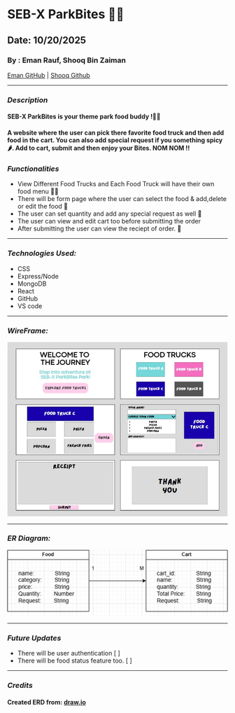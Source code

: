 # SEB-X ParkBites 🍟🍔
## Date: 10/20/2025
### By : Eman Rauf, Shooq Bin Zaiman


[Eman GitHub]("https://github.com/emannn077") |
[Shooq Github]("https://github.com/shooqbinzaiman")

***
### ***Description*** 
#### SEB-X ParkBites is your theme park food buddy !🎢🎠
####  A website where the user can pick there favorite food truck and then add food in the cart. You can also add special request if you something spicy 🌶️. Add to cart, submit and then enjoy your Bites. NOM NOM !!


### ***Functionalities***
* View Different Food Trucks and Each Food Truck will have their own food menu 🚚🍟
*  There will be form page where the user can select the food & add,delete or edit the food 🛒
*  The user can set quantity and add any special request as well 🧾
* The user can view and edit cart too before submitting the order
*  After submitting the user can view the reciept of order. 🍔
***

### ***Technologies Used:***
* CSS
* Express/Node
* MongoDB
* React
* GitHub
* VS code
***
### ***WireFrame:***
![WireFrame](<wireframe.jpeg>)

***
### ***ER Diagram:***
![ERD](<Theme.jpg>)

***
### ***Future Updates***
* There will be user authentication [ ]
* There will be food status feature too. [ ]
***
### ***Credits***
#### Created ERD from: [draw.io](https://www.drawio.com)
